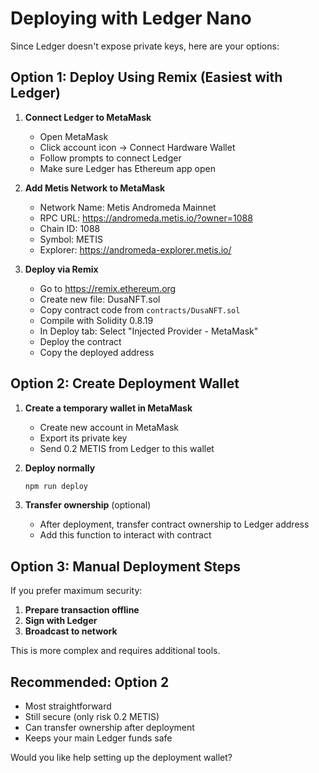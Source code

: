 # Deploying with Ledger Nano

Since Ledger doesn't expose private keys, here are your options:

## Option 1: Deploy Using Remix (Easiest with Ledger)

1. **Connect Ledger to MetaMask**
   - Open MetaMask
   - Click account icon → Connect Hardware Wallet
   - Follow prompts to connect Ledger
   - Make sure Ledger has Ethereum app open

2. **Add Metis Network to MetaMask**
   - Network Name: Metis Andromeda Mainnet
   - RPC URL: https://andromeda.metis.io/?owner=1088
   - Chain ID: 1088
   - Symbol: METIS
   - Explorer: https://andromeda-explorer.metis.io/

3. **Deploy via Remix**
   - Go to https://remix.ethereum.org
   - Create new file: DusaNFT.sol
   - Copy contract code from `contracts/DusaNFT.sol`
   - Compile with Solidity 0.8.19
   - In Deploy tab: Select "Injected Provider - MetaMask"
   - Deploy the contract
   - Copy the deployed address

## Option 2: Create Deployment Wallet

1. **Create a temporary wallet in MetaMask**
   - Create new account in MetaMask
   - Export its private key
   - Send 0.2 METIS from Ledger to this wallet

2. **Deploy normally**
   ```bash
   npm run deploy
   ```

3. **Transfer ownership** (optional)
   - After deployment, transfer contract ownership to Ledger address
   - Add this function to interact with contract

## Option 3: Manual Deployment Steps

If you prefer maximum security:

1. **Prepare transaction offline**
2. **Sign with Ledger**
3. **Broadcast to network**

This is more complex and requires additional tools.

## Recommended: Option 2
- Most straightforward
- Still secure (only risk 0.2 METIS)
- Can transfer ownership after deployment
- Keeps your main Ledger funds safe

Would you like help setting up the deployment wallet?